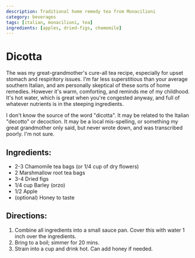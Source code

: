 ```yaml
---
description: Traditional home remedy tea from Monacilioni
category: beverages
tags: [italian, monacilioni, tea]
ingredients: [apples, dried-figs, chamomile]
---
```


# Dicotta

The was my great-grandmother's cure-all tea recipe, especially for upset stomach and respiritory issues. I'm far less superstitious than your average southern Italian, and am personally skeptical of these sorts of home remedies. However it's warm, comforting, and reminds me of my childhood. It's hot water, which is great when you're congested anyway, and full of whatever nutrients is in the steeping ingredients.

I don't know the source of the word "dicotta". It may be related to the Italian "decotto" or decoction. It may be a local mis-spelling, or something my great grandmother only said, but never wrote down, and was transcribed poorly. I'm not sure.  

## Ingredients:

- 2-3 Chamomile tea bags (or 1/4 cup of dry flowers)
- 2 Marshmallow root tea bags
- 3-4 Dried figs
- 1/4 cup Barley (orzo)
- 1/2 Apple
- (optional) Honey to taste

## Directions:

1. Combine all ingredients into a small sauce pan. Cover this with water 1 inch over the ingredients. 
2. Bring to a boil; simmer for 20 mins. 
3. Strain into a cup and drink hot. Can add honey if needed. 
